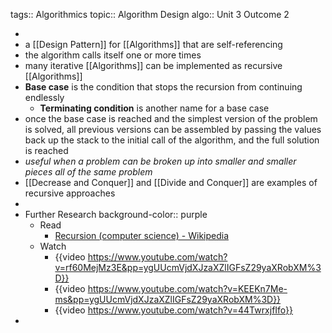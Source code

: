 tags:: Algorithmics
topic:: Algorithm Design
algo:: Unit 3 Outcome 2

-
- a [[Design Pattern]] for [[Algorithms]] that are self-referencing
- the algorithm calls itself one or more times
- many iterative [[Algorithms]] can be implemented as recursive [[Algorithms]]
- **Base case** is the condition that stops the recursion from continuing endlessly
	- **Terminating condition** is another name for a base case
- once the base case is reached and the simplest version of the problem is solved, all previous versions can be assembled by passing the values back up the stack to the initial call of the algorithm, and the full solution is reached
- *useful when a problem can be broken up into smaller and smaller pieces all of the same problem*
- [[Decrease and Conquer]] and [[Divide and Conquer]] are examples of recursive approaches
-
- Further Research
  background-color:: purple
	- Read
		- [Recursion (computer science) - Wikipedia](https://en.wikipedia.org/wiki/Recursion_(computer_science))
	- Watch
		- {{video https://www.youtube.com/watch?v=rf60MejMz3E&pp=ygUUcmVjdXJzaXZlIGFsZ29yaXRobXM%3D}}
		- {{video https://www.youtube.com/watch?v=KEEKn7Me-ms&pp=ygUUcmVjdXJzaXZlIGFsZ29yaXRobXM%3D}}
		- {{video https://www.youtube.com/watch?v=44TwrxjfIfo}}
-